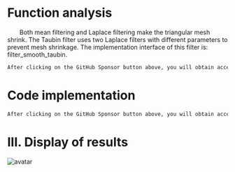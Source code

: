 #  Function analysis 

   Both mean filtering and Laplace filtering make the triangular mesh shrink. The Taubin filter uses two Laplace filters with different parameters to prevent mesh shrinkage. The implementation interface of this filter is: filter_smooth_taubin. 

  ```python  
After clicking on the GitHub Sponsor button above, you will obtain access permissions to my private code repository ( https://github.com/slowlon/my_code_bar ) to view this blog code. By searching the code number of this blog, you can find the code you need, code number is: 2024020309574493431
  ```  
#  Code implementation 

  ```python  
After clicking on the GitHub Sponsor button above, you will obtain access permissions to my private code repository ( https://github.com/slowlon/my_code_bar ) to view this blog code. By searching the code number of this blog, you can find the code you need, code number is: 2024020309574493431
  ```  
#  III. Display of results 

 ![avatar]( 20201201150333876.png) 

